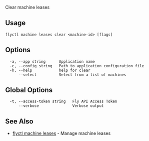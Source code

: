 Clear machine leases


## Usage
~~~
flyctl machine leases clear <machine-id> [flags]
~~~

## Options

~~~
  -a, --app string      Application name
  -c, --config string   Path to application configuration file
  -h, --help            help for clear
      --select          Select from a list of machines
~~~

## Global Options

~~~
  -t, --access-token string   Fly API Access Token
      --verbose               Verbose output
~~~

## See Also

* [flyctl machine leases](/docs/flyctl/machine-leases/)	 - Manage machine leases

